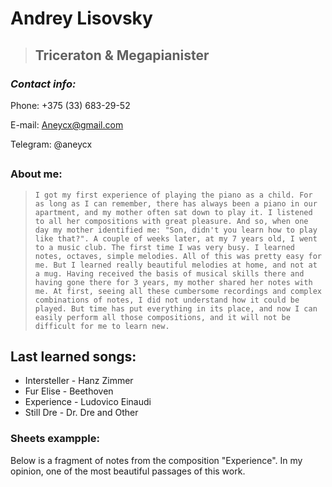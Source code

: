 # Andrey Lisovsky
>##  Triceraton & Megapianister
### *Contact info:*

Phone: +375 (33) 683-29-52

E-mail: Aneycx@gmail.com

Telegram: @aneycx
##
### **About me:**

> `I got my first experience of playing the piano as a child. For as long as I can remember, there has always been a piano in our apartment, and my mother often sat down to play it. I listened to all her compositions with great pleasure. And so, when one day my mother identified me: "Son, didn't you learn how to play like that?". A couple of weeks later, at my 7 years old, I went to a music club. The first time I was very busy. I learned notes, octaves, simple melodies. All of this was pretty easy for me. But I learned really beautiful melodies at home, and not at a mug. Having received the basis of musical skills there and having gone there for 3 years, my mother shared her notes with me. At first, seeing all these cumbersome recordings and complex combinations of notes, I did not understand how it could be played. But time has put everything in its place, and now I can easily perform all those compositions, and it will not be difficult for me to learn new.`


## **Last learned songs:**
- Intersteller - Hanz Zimmer
- Fur Elise - Beethoven
- Experience - Ludovico Einaudi
- Still Dre - Dr. Dre and Other

### Sheets exampple:

Below is a fragment of notes from the composition "Experience". In my opinion, one of the most beautiful passages of this work.

